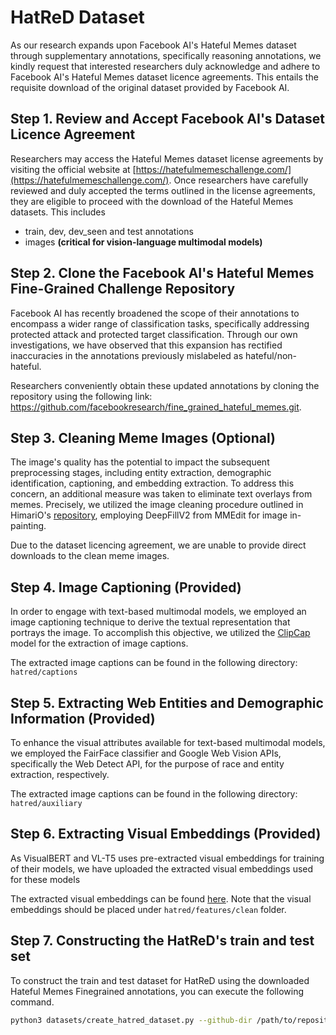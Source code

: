 # HatReD Dataset
As our research expands upon Facebook AI's Hateful Memes dataset through supplementary annotations, specifically reasoning annotations, we kindly request that interested researchers duly acknowledge and adhere to Facebook AI's Hateful Memes dataset licence agreements. This entails the requisite download of the original dataset provided by Facebook AI.

## Step 1. Review and Accept Facebook AI's Dataset Licence Agreement
Researchers may access the Hateful Memes dataset license agreements by visiting the official website at [https://hatefulmemeschallenge.com/](https://hatefulmemeschallenge.com/). Once researchers have carefully reviewed and duly accepted the terms outlined in the license agreements, they are eligible to proceed with the download of the Hateful Memes datasets. This includes
- train, dev, dev_seen and test annotations
- images **(critical for vision-language multimodal models)**

## Step 2. Clone the Facebook AI's Hateful Memes Fine-Grained Challenge Repository
Facebook AI has recently broadened the scope of their annotations to encompass a wider range of classification tasks, specifically addressing protected attack and protected target classification. Through our own investigations, we have observed that this expansion has rectified inaccuracies in the annotations previously mislabeled as hateful/non-hateful.

Researchers conveniently obtain these updated annotations by cloning the repository using the following link: https://github.com/facebookresearch/fine_grained_hateful_memes.git.

## Step 3. Cleaning Meme Images (Optional)
The image's quality has the potential to impact the subsequent preprocessing stages, including entity extraction, demographic identification, captioning, and embedding extraction. To address this concern, an additional measure was taken to eliminate text overlays from memes. Precisely, we utilized the image cleaning procedure outlined in HimariO's [repository](https://github.com/HimariO/HatefulMemesChallenge/blob/main/data_utils/README.md), employing DeepFillV2 from MMEdit for image in-painting.

Due to the dataset licencing agreement, we are unable to provide direct downloads to the clean meme images.

## Step 4. Image Captioning (Provided)
In order to engage with text-based multimodal models, we employed an image captioning technique to derive the textual representation that portrays the image. To accomplish this objective, we utilized the [ClipCap](https://github.com/rmokady/CLIP_prefix_caption) model for the extraction of image captions.

The extracted image captions can be found in the following directory: `hatred/captions`

## Step 5. Extracting Web Entities and Demographic Information (Provided)
To enhance the visual attributes available for text-based multimodal models, we employed the FairFace classifier and Google Web Vision APIs, specifically the Web Detect API, for the purpose of race and entity extraction, respectively.

The extracted image captions can be found in the following directory: `hatred/auxiliary`

## Step 6. Extracting Visual Embeddings (Provided)
As VisualBERT and VL-T5 uses pre-extracted visual embeddings for training of their models, we have uploaded the extracted visual embeddings used for these models

The extracted visual embeddings can be found [here](https://sutdapac-my.sharepoint.com/:u:/g/personal/mingshan_hee_mymail_sutd_edu_sg/EVxt-arUfYRJiGqDn5iq6DMBYLolU7MBsLx3r2YKzht2mw?e=aiE5SY). Note that the visual embeddings should be placed under `hatred/features/clean` folder. 

## Step 7. Constructing the HatReD's train and test set
To construct the train and test dataset for HatReD using the downloaded Hateful Memes Finegrained annotations, you can execute the following command.

```bash
python3 datasets/create_hatred_dataset.py --github-dir /path/to/repository
```